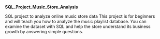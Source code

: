 **SQL_Project_Music_Store_Analysis**

SQL project to analyze online music store data
This project is for beginners and will teach you how to analyze the music playlist database. You can examine the dataset with SQL and help the store understand its business growth by answering simple questions.
